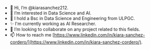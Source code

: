 - 👋 Hi, I’m @kiarasanchez212.
- 👀 I’m interested in Data Science and AI.
- 🌱 I hold a Bsc in Data Science and Engineering from ULPGC.
- ✨ I'm currently working as AI Researcher.
- 💞️ I’m looking to collaborate on any project related to this fields.
- 📫 How to reach me [https://www.linkedin.com/in/kiara-sanchez-cordero/](https://www.linkedin.com/in/kiara-sanchez-cordero/).

<!---
kiarasanchez212/kiarasanchez212 is a ✨ special ✨ repository because its `README.md` (this file) appears on your GitHub profile.
You can click the Preview link to take a look at your changes.
--->
